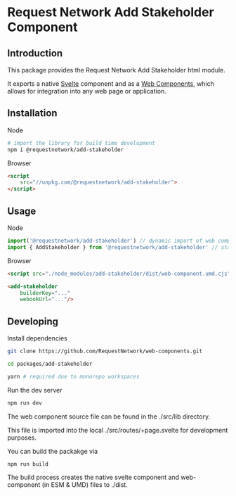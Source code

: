 # Request Network Add Stakeholder Component

## Introduction

This package provides the Request Network Add Stakeholder html module.

It exports a native [Svelte](https://svelte.dev/) component and as a [Web Components](https://opensource.com/article/21/7/web-components), which allows for integration into any web page or application.

## Installation

Node
```bash
# import the library for build time development
npm i @requestnetwork/add-stakeholder
```

Browser
```html
<script
    src="//unpkg.com/@requestnetwork/add-stakeholder">
</script>
```

## Usage

Node
```javascript
import('@requestnetwork/add-stakeholder') // dynamic import of web component on parent render (any runtime)
import { AddStakeholder } from '@requestnetwork/add-stakeholder' // static import as a svelte component
```

Browser
```html
<script src="./node_modules/add-stakeholder/dist/web-component.umd.cjs" defer></script>

<add-stakeholder
    builderKey="..."
    webookUrl="..."/>

```

## Developing

Install dependencies
```bash
git clone https://github.com/RequestNetwork/web-components.git

cd packages/add-stakeholder

yarn # required due to monorepo workspaces
```

Run the dev server
```bash
npm run dev
```

The web component source file can be found in the ./src/lib directory.

This file is imported into the local ./src/routes/+page.svelte for development purposes.

You can build the packakge via
```bash
npm run build 
```

The build process creates the native svelte component and web-component (in ESM & UMD) files to ./dist.
